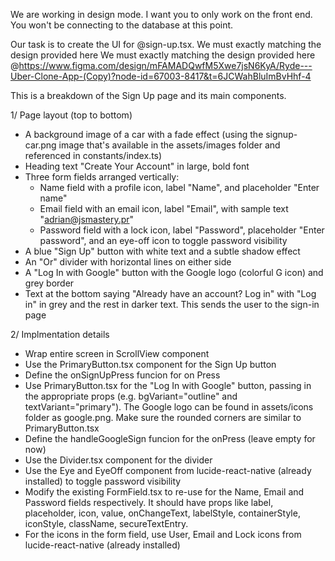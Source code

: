 We are working in design mode. I want you to only work on the front end. You won't be connecting to the database at this point.

Our task is to create the UI for @sign-up.tsx. We must exactly matching the design provided here We must exactly matching the design provided here @https://www.figma.com/design/mFAMADQwfM5Xwe7jsN6KyA/Ryde---Uber-Clone-App-(Copy)?node-id=67003-8417&t=6JCWahBluImBvHhf-4

This is a breakdown of the Sign Up page and its main components.

1/ Page layout (top to bottom)

- A background image of a car with a fade effect (using the signup-car.png image that's available in the assets/images folder and referenced in constants/index.ts)
- Heading text "Create Your Account" in large, bold font
- Three form fields arranged vertically:
  - Name field with a profile icon, label "Name", and placeholder "Enter name"
  - Email field with an email icon, label "Email", with sample text "adrian@jsmastery.pr"
  - Password field with a lock icon, label "Password", placeholder "Enter password", and an eye-off icon to toggle password visibility
- A blue "Sign Up" button with white text and a subtle shadow effect
- An "Or" divider with horizontal lines on either side
- A "Log In with Google" button with the Google logo (colorful G icon) and grey border
- Text at the bottom saying "Already have an account? Log in" with "Log in" in grey and the rest in darker text. This sends the user to the sign-in page

2/ Implmentation details

- Wrap entire screen in ScrollView component
- Use the PrimaryButton.tsx component for the Sign Up button
- Define the onSignUpPress funcion for on Press
- Use PrimaryButton.tsx for the "Log In with Google" button, passing in the appropriate props (e.g. bgVariant="outline" and textVariant="primary"). The Google logo can be found in assets/icons folder as google.png. Make sure the rounded corners are similar to PrimaryButton.tsx
- Define the handleGoogleSign funcion for the onPress (leave empty for now)
- Use the Divider.tsx component for the divider
- Use the Eye and EyeOff component from lucide-react-native (already installed) to toggle password visibility
- Modify the existing FormField.tsx to re-use for the Name, Email and Password fields respectively. It should have props like label, placeholder, icon, value, onChangeText, labelStyle, containerStyle, iconStyle, className, secureTextEntry.
- For the icons in the form field, use User, Email and Lock icons from lucide-react-native (already installed)
